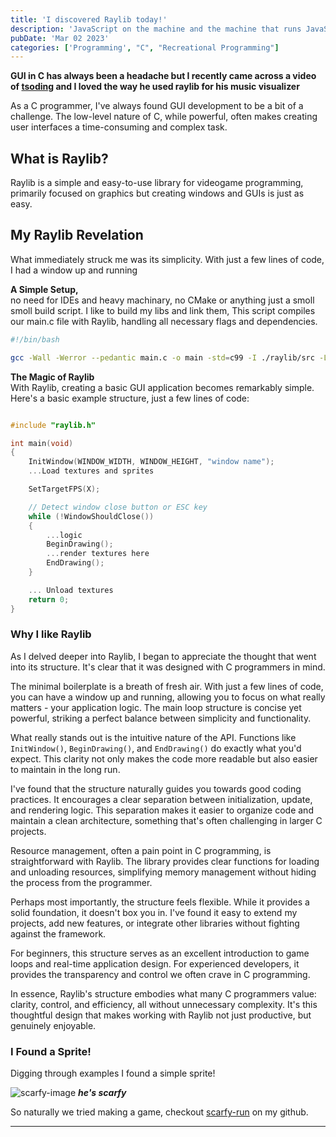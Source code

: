 ```yaml
---
title: 'I discovered Raylib today!'
description: 'JavaScript on the machine and the machine that runs JavaScript'
pubDate: 'Mar 02 2023'
categories: ['Programming', "C", "Recreational Programming"]
---
```


**GUI in C has always been a headache but I recently came across a video of [tsoding](https://www.youtube.com/tsoding) and I loved the way he used raylib for his music visualizer**

As a C programmer, I've always found GUI development to be a bit of a challenge. The low-level nature of C, while powerful, often makes creating user interfaces a time-consuming and complex task.

## What is Raylib?

Raylib is a simple and easy-to-use library for videogame programming, primarily focused on graphics but creating windows and GUIs is just as easy.

## My Raylib Revelation

What immediately struck me was its simplicity. With just a few lines of code, I had a window up and running

**A Simple Setup,** <br/>
no need for IDEs and heavy machinary, no CMake or anything just a smoll smoll build script.
I like to build my libs and link them, 
This script compiles our main.c file with Raylib, handling all necessary flags and dependencies.

```sh
#!/bin/bash

gcc -Wall -Werror --pedantic main.c -o main -std=c99 -I ./raylib/src -L ./raylib/src -lraylib -lGL -lm -lpthread -ldl -lrt -lX11
```

**The Magic of Raylib** <br/>
With Raylib, creating a basic GUI application becomes remarkably simple. Here's a basic example structure, just a few lines of code:

```c

#include "raylib.h"

int main(void)
{
    InitWindow(WINDOW_WIDTH, WINDOW_HEIGHT, "window name");
    ...Load textures and sprites

    SetTargetFPS(X);

    // Detect window close button or ESC key
    while (!WindowShouldClose())  
    {
        ...logic
	    BeginDrawing();
        ...render textures here
        EndDrawing();
    }

    ... Unload textures 
    return 0;
}
```

### Why I like Raylib 
As I delved deeper into Raylib, I began to appreciate the thought that went into its structure. It's clear that it was designed with C programmers in mind.

The minimal boilerplate is a breath of fresh air. With just a few lines of code, you can have a window up and running, allowing you to focus on what really matters - your application logic. The main loop structure is concise yet powerful, striking a perfect balance between simplicity and functionality.

What really stands out is the intuitive nature of the API. Functions like `InitWindow()`, `BeginDrawing()`, and `EndDrawing()` do exactly what you'd expect. This clarity not only makes the code more readable but also easier to maintain in the long run.

I've found that the structure naturally guides you towards good coding practices. It encourages a clear separation between initialization, update, and rendering logic. This separation makes it easier to organize code and maintain a clean architecture, something that's often challenging in larger C projects.

Resource management, often a pain point in C programming, is straightforward with Raylib. The library provides clear functions for loading and unloading resources, simplifying memory management without hiding the process from the programmer.

Perhaps most importantly, the structure feels flexible. While it provides a solid foundation, it doesn't box you in. I've found it easy to extend my projects, add new features, or integrate other libraries without fighting against the framework.

For beginners, this structure serves as an excellent introduction to game loops and real-time application design. For experienced developers, it provides the transparency and control we often crave in C programming.

In essence, Raylib's structure embodies what many C programmers value: clarity, control, and efficiency, all without unnecessary complexity. It's this thoughtful design that makes working with Raylib not just productive, but genuinely enjoyable.

### I Found a Sprite!

Digging through examples I found a simple sprite!

![scarfy-image](/blog/post/scarfy.png)
***he's scarfy***

So naturally we tried making a game, checkout [scarfy-run](https://github.com/DHRMKJ/scarfy-run)
on my github.
<hr/>
